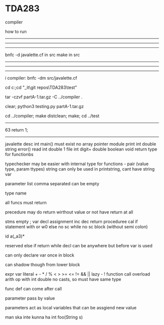 # TDA283

compiler

how to run

---

---

---

bnfc -d javalette.cf in src
make in src

---

---

---

i compiler:
bnfc -dm src/javalette.cf

cd c:;cd "\_it\git repos\TDA283\test"

tar -czvf partA-1.tar.gz -C ../compiler .

clear; python3 testing.py partA-1.tar.gz

cd ../compiler; make distclean; make; cd ../test

---

63 return 1;

---

javalette desc
int main() must exist
no array pointer module
print int double string
error()
read int double
1 file
int digit+
double
boolean
void return type for functionbs

typechecker may be easier with internal type for functions - pair (value type, param ttypes)
string can only be used in printstring, cant have string var

parameter list comma separated can be empty

type name

all funcs must return

precedure may do return wirthout value or not have return at all

stms
empty ;
var decl
assignment
inc dec
return
proceduree cal
if statement with or w0 else no sc
while no sc
block (without semi colon)

id a(\_a3)\*

reserved else if return while
decl can be anywhere but before var is used

can only declare var once in block

can shadow though from lower block

expr
var
literal + - \* / % < > >= <= != && ||
lazy - !
function call
overload arith op with int double
no casts, so must have same type

func def can come after call

parameter pass by value

parameters act as local variables that can be assgiend new value

man ska inte kunna ha int foo(String s)
